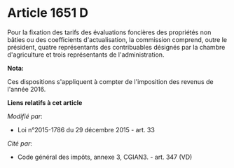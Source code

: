# Article 1651 D

Pour la fixation des tarifs des évaluations foncières des propriétés non bâties ou des coefficients d'actualisation, la
commission comprend, outre le président, quatre représentants des contribuables désignés par la chambre d'agriculture et
trois représentants de l'administration.

**Nota:**

Ces dispositions s'appliquent à compter de l'imposition des revenus de l'année 2016.

**Liens relatifs à cet article**

_Modifié par_:

  - Loi n°2015-1786 du 29 décembre 2015 - art. 33

_Cité par_:

  - Code général des impôts, annexe 3, CGIAN3. - art. 347 (VD)
